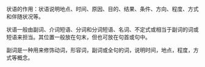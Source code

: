 状语的作用：状语说明地点、时间、原因、目的、结果、条件、方向、程度、方式和伴随状况等。

状语一般由副词、介词短语、分词和分词短语、名词、不定式或相当于副词的词或短语来担当。其位置一般放在句末，但也可放在句首或句中。

副词是一种用来修饰动词，形容词，副词或全句的词，说明时间，地点，程度，方式等概念。
